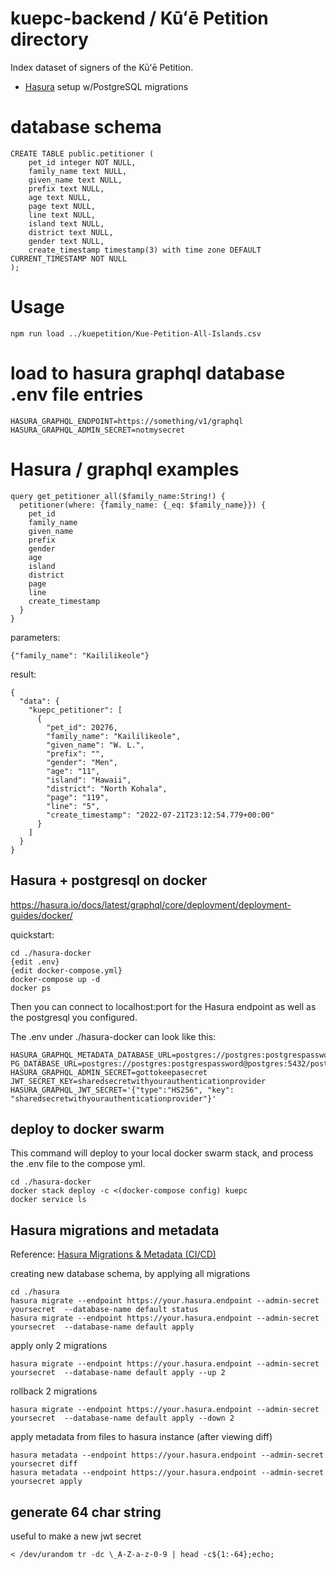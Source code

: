 # kuepc-backend / Kūʻē Petition directory

Index dataset of signers of the Kūʻē Petition. 

- [Hasura](https://hasura.io/) setup w/PostgreSQL migrations

# database schema

```
CREATE TABLE public.petitioner (
    pet_id integer NOT NULL,
    family_name text NULL,
    given_name text NULL,
    prefix text NULL,
    age text NULL,
    page text NULL,
    line text NULL,
    island text NULL,
    district text NULL,
    gender text NULL,
    create_timestamp timestamp(3) with time zone DEFAULT CURRENT_TIMESTAMP NOT NULL
);
```

# Usage

`npm run load ../kuepetition/Kue-Petition-All-Islands.csv`

# load to hasura graphql database .env file entries

```
HASURA_GRAPHQL_ENDPOINT=https://something/v1/graphql
HASURA_GRAPHQL_ADMIN_SECRET=notmysecret
```

# Hasura / graphql examples

```
query get_petitioner_all($family_name:String!) {
  petitioner(where: {family_name: {_eq: $family_name}}) {
    pet_id
    family_name
    given_name
    prefix
    gender
    age
    island
    district
    page
    line
    create_timestamp
  }
}
```

parameters:

```
{"family_name": "Kaililikeole"}
```

result:

```
{
  "data": {
    "kuepc_petitioner": [
      {
        "pet_id": 20276,
        "family_name": "Kaililikeole",
        "given_name": "W. L.",
        "prefix": "",
        "gender": "Men",
        "age": "11",
        "island": "Hawaii",
        "district": "North Kohala",
        "page": "119",
        "line": "5",
        "create_timestamp": "2022-07-21T23:12:54.779+00:00"
      }
    ]
  }
}
```

## Hasura + postgresql on docker

https://hasura.io/docs/latest/graphql/core/deployment/deployment-guides/docker/

quickstart:

```
cd ./hasura-docker
{edit .env}
{edit docker-compose.yml}
docker-compose up -d
docker ps
```

Then you can connect to localhost:port for the Hasura endpoint as well as the postgresql you configured.

The .env under ./hasura-docker can look like this:

```
HASURA_GRAPHQL_METADATA_DATABASE_URL=postgres://postgres:postgrespassword@postgres:5432/postgres
PG_DATABASE_URL=postgres://postgres:postgrespassword@postgres:5432/postgres
HASURA_GRAPHQL_ADMIN_SECRET=gottokeepasecret
JWT_SECRET_KEY=sharedsecretwithyourauthenticationprovider
HASURA_GRAPHQL_JWT_SECRET='{"type":"HS256", "key": "sharedsecretwithyourauthenticationprovider"}'
```

## deploy to docker swarm

This command will deploy to your local docker swarm stack, and process the .env file to the compose yml.

```
cd ./hasura-docker
docker stack deploy -c <(docker-compose config) kuepc
docker service ls
```

## Hasura migrations and metadata

Reference: [Hasura Migrations & Metadata (CI/CD)](https://hasura.io/docs/latest/graphql/core/migrations/index/)

creating new database schema, by applying all migrations

```
cd ./hasura
hasura migrate --endpoint https://your.hasura.endpoint --admin-secret yoursecret  --database-name default status
hasura migrate --endpoint https://your.hasura.endpoint --admin-secret yoursecret  --database-name default apply
```

apply only 2 migrations

```
hasura migrate --endpoint https://your.hasura.endpoint --admin-secret yoursecret  --database-name default apply --up 2
```

rollback 2 migrations

```
hasura migrate --endpoint https://your.hasura.endpoint --admin-secret yoursecret  --database-name default apply --down 2
```

apply metadata from files to hasura instance (after viewing diff)

```
hasura metadata --endpoint https://your.hasura.endpoint --admin-secret yoursecret diff
hasura metadata --endpoint https://your.hasura.endpoint --admin-secret yoursecret apply
```


## generate 64 char string

useful to make a new jwt secret

`< /dev/urandom tr -dc \_A-Z-a-z-0-9 | head -c${1:-64};echo;`
